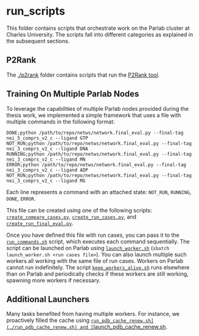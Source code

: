 # run_scripts

This folder contains scripts that orchestrate work on the Parlab cluster at Charles University. The scripts fall into different categories as explained in the subsequent sections.

## P2Rank

The [./p2rank](./p2rank/) folder contains scripts that run the [P2Rank tool](https://github.com/rdk/p2rank).

## Training On Multiple Parlab Nodes

To leverage the capabilities of multiple Parlab nodes provided during the thesis work, we implemented a simple framework that uses a file with multiple commands in the following format:

```csv
DONE;python /path/to/repo/netws/network.final_eval.py --final-tag nei_5_comprs_v2_c --ligand GTP
NOT_RUN;python /path/to/repo/netws/network.final_eval.py --final-tag nei_3_comprs_v2_c --ligand DNA
RUNNING;python /path/to/repo/netws/network.final_eval.py --final-tag nei_3_comprs_v2_c --ligand MN
ERROR;python /path/to/repo/netws/network.final_eval.py --final-tag nei_3_comprs_v2_c --ligand ADP
NOT_RUN;python /path/to/repo/netws/network.final_eval.py --final-tag nei_3_comprs_v2_c --ligand MG
```

Each line represents a command with an attached state: `NOT_RUN`, `RUNNING`, `DONE`, `ERROR`.

This file can be created using one of the following scripts: [`create_compare_cases.py`](./create_compare_cases.py), [`create_run_cases.py`](./create_run_cases.py), and [`create_run_final_eval.py`](./create_run_final_eval.py).

Once you have defined this file with run cases, you can pass it to the [`run_commands.sh`](./run_commands.sh) script, which executes each command sequentially. The script can be launched on Parlab using [`launch_worker.sh`](./launch_worker.sh) (`sbatch launch_worker.sh <run cases file>`). You can also launch multiple such workers all working with the same file of run cases. Workers on Parlab cannot run indefinitely. The script [`keep_workers_alive.sh`](./keep_workers_alive.sh) runs elsewhere than on Parlab and periodically checks if these workers are still working, spawning more workers if necessary.

## Additional Launchers

Many tasks benefited from having multiple workers. For instance, we proactively filled the cache using [`run_pdb_cache_renew.sh](./run_pdb_cache_renew.sh) and [`launch_pdb_cache_renew.sh](./launch_pdb_cache_renew.sh).

